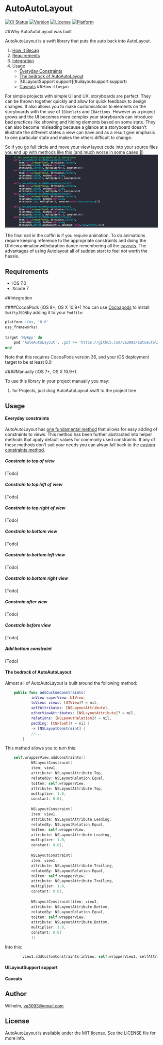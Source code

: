 # AutoAutoLayout

[![CI Status](http://img.shields.io/travis/Wilhelm/AutoAutoLayout.svg?style=flat)](https://travis-ci.org/Wilhelm/AutoAutoLayout)
[![Version](https://img.shields.io/cocoapods/v/AutoAutoLayout.svg?style=flat)](http://cocoapods.org/pods/AutoAutoLayout)
[![License](https://img.shields.io/cocoapods/l/AutoAutoLayout.svg?style=flat)](http://cocoapods.org/pods/AutoAutoLayout)
[![Platform](https://img.shields.io/cocoapods/p/AutoAutoLayout.svg?style=flat)](http://cocoapods.org/pods/AutoAutoLayout)

##Why AutoAutoLayout was built

AutoAutoLayout is a swift library that puts the auto back into AutoLayout.

1. [How it Becag](#how-it-began)
1. [Requirements](#requirements)
1. [Integration](#integration)
1. [Usage](#usage)
	- [Everyday Constraints](#everyday-constraints)
	- [The bedrock of AutoAutoLayout](#the-bedrock-of-autoautolayout)
	- [UILayoutSupport support](#uilayoutsupport support)
	- [Caveats](#caveats)
##How it began

For simple projects with simple UI and UX, storyboards are perfect. They can be thrown together quickly and allow for quick feedback to design changes. It also allows you to make customisations to elements on the storyboards with the use of `IBOutlets` and `IBActions`. However as a project grows and the UI becomes more complex your storyboards can introduce bad practices like showing and hiding elements based on some state. They can also become misleading because a glance at a storyboard doesn't illustrate the different states a view can have and as a result give emphasis to one particular state and makes the others difficult to change. 

So if you go full circle and move your view layout code into your source files you end up with methods like this (and much worse in some cases :grimacing:)
![Screenshot of update constraints method](ReadmeAssets/constraints.png?raw=true)

The final nail in the coffin is if you require animation. To do animations require keeping reference to the appropriate constraints and doing the UIView.animationwithduration dance remembering all the [caveats](http://stackoverflow.com/questions/18363399/autolayout-animation-issue). The advantages of using Autolayout all of sudden start to feel not worth the hassle. 

## Requirements

- iOS 7.0
- Xcode 7

##Integration

####CocoaPods (iOS 8+, OS X 10.9+)
You can use [Cocoapods](http://cocoapods.org/) to install `SwiftyJSON`by adding it to your `Podfile`:
```ruby
platform :ios, '8.0'
use_frameworks!

target 'MyApp' do
	pod 'AutoAutoLayout', :git => 'https://github.com/va3093/autoautolayout.git'
end
```
Note that this requires CocoaPods version 36, and your iOS deployment target to be at least 8.0:


####Manually (iOS 7+, OS X 10.9+)

To use this library in your project manually you may:  

1. for Projects, just drag AutoAutoLayout.swift to the project tree

## Usage

#### Everyday constraints

AutoAutoLayout has [one fundamental method](#the-bedrock-of-autoautolayout) that allows for easy adding of constraints to views. This method has been further abstracted into helper methods that apply default values for commonly used constraints. If any of these methods don't suit your needs you can alway fall back to the [custom constraints method](#the-bedrock-of-autoautolayout).

##### Constrain to top of view
[Todo]

##### Constrain to top left of view
[Todo]

##### Constrain to top right of view
[Todo]

##### Constrain to bottom view
[Todo]

##### Constrain to bottom left view
[Todo]

##### Constrain to bottom right view
[Todo]

##### Constrain after view
[Todo]

##### Constrain before view
[Todo]

##### Add bottom constraint
[Todo]

#### The bedrock of AutoAutoLayout

Almost all of AutoAutoLayout is built around the following method:

```swift
	public func addCustomConstraints(
        	inView superView: UIView,
        	toViews views: [UIView]? = nil,
        	selfAttributes: [NSLayoutAttribute],
        	otherViewAttributes: [NSLayoutAttribute]? = nil,
        	relations: [NSLayoutRelation]? = nil,
        	padding: [CGFloat]? = nil )
        	-> [NSLayoutConstraint] {
			//... 
		}
```
This method allows you to turn this:
```swift
	self.wrapperView.addConstraints([
			NSLayoutConstraint(
			item: view1, 
			attribute: NSLayoutAttribute.Top, 
			relatedBy: NSLayoutRelation.Equal, 
			toItem: self.wrapperView, 
			attribute: NSLayoutAttribute.Top, 
			multiplier: 1.0, 
			constant: 0.0),
			
			NSLayoutConstraint(
			item: view1, 
			attribute: NSLayoutAttribute.Leading, 
			relatedBy: NSLayoutRelation.Equal, 
			toItem: self.wrapperView, 
			attribute: NSLayoutAttribute.Leading, 
			multiplier: 1.0, 
			constant: 0.0),
			
			NSLayoutConstraint(
			item: view1, 
			attribute: NSLayoutAttribute.Trailing, 
			relatedBy: NSLayoutRelation.Equal, 
			toItem: self.wrapperView, 
			attribute: NSLayoutAttribute.Trailing, 
			multiplier: 1.0, 
			constant: 0.0),
			
			NSLayoutConstraint(item: view1, 
			attribute: NSLayoutAttribute.Bottom, 
			relatedBy: NSLayoutRelation.Equal, 
			toItem: self.wrapperView, 
			attribute: NSLayoutAttribute.Bottom, 
			multiplier: 1.0, 
			constant: 0.0)
			])
```

Into this:
```swift
        view1.addCustomConstraints(inView: self.wrapperView1, selfAttributes: [.Top, .Leading, .Trailing, .Bottom])
```
#### UILayoutSupport support

#### Caveats

## Author

Wilhelm, va3093@gmail.com

## License

AutoAutoLayout is available under the MIT license. See the LICENSE file for more info.
